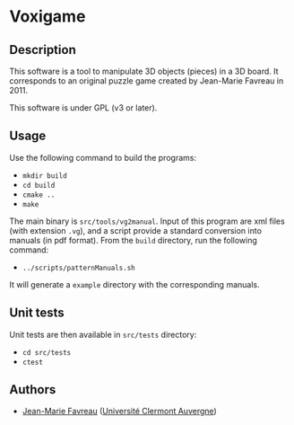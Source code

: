 # Voxigame

## Description

This software is a tool to manipulate 3D objects (pieces) in a 3D board.
It corresponds to an original puzzle game created by Jean-Marie Favreau 
in 2011.

This software is under GPL (v3 or later).

## Usage

Use the following command to build the programs:

* ```mkdir build```
* ```cd build```
* ```cmake ..```
* ```make```

The main binary is ```src/tools/vg2manual```. Input of this program are 
xml files (with extension ```.vg```), and a script provide a standard 
conversion into manuals (in pdf format). From the ```build``` directory, 
run the following command:

* ```../scripts/patternManuals.sh```

It will generate a ```example``` directory with the corresponding manuals.

## Unit tests

Unit tests are then available in ```src/tests``` directory:

* ```cd src/tests```
* ```ctest```


## Authors

* [Jean-Marie Favreau](mailto:J-Marie.Favreau@uca.fr) ([Université Clermont Auvergne](http://uca.fr))
